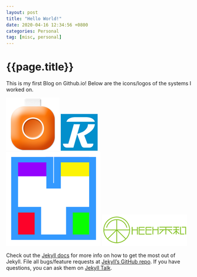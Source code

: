 ```yaml
---
layout: post
title: "Hello World!"
date: 2020-04-16 12:34:56 +0800
categories: Personal
tag: [misc, personal]
---
```


# {{page.title}}

This is my first Blog on Github.io! Below are the icons/logos of the systems I worked on.

![Moli 图标](/assets/images/moli.png)
![Rkt 图标](/assets/images/logo.gif)
![HYTech 图标](/assets/images/hylogo.png)
![HEEH 图标](/assets/images/logo.png)

Check out the [Jekyll docs][jekyll-docs] for more info on how to get the most out of Jekyll. File all bugs/feature requests at [Jekyll’s GitHub repo][jekyll-gh]. If you have questions, you can ask them on [Jekyll Talk][jekyll-talk].

[jekyll-docs]: https://jekyllrb.com/docs/home
[jekyll-gh]: https://github.com/jekyll/jekyll
[jekyll-talk]: https://talk.jekyllrb.com/
